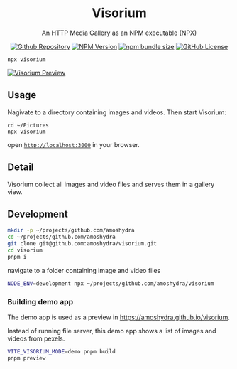 <h1 align="center">Visorium</h1>
<p align="center">An HTTP Media Gallery as an NPM executable (NPX)</p>

<p align="center">
    <a href="https://github.com/amoshydra/visorium"><img src="https://img.shields.io/badge/amoshydra-visorium-black?style=flat&logo=github" alt="Github Repository"><a>
    <a href="https://www.npmjs.com/package/visorium"><img src="https://img.shields.io/npm/v/visorium" alt="NPM Version"><a>
    <a href="https://www.npmjs.com/package/visorium?activeTab=code"><img src="https://img.shields.io/bundlephobia/minzip/visorium" alt="npm bundle size"><a>
    <a href="https://github.com/amoshydra/visorium/blob/main/LICENSE"><img src="https://img.shields.io/github/license/amoshydra/visorium" alt="GitHub License"><a>
</p>

<p align="center"><pre><code>npx visorium</code></pre></p>


[![Visorium Preview](https://github.com/user-attachments/assets/11b2783f-e05a-4487-9bbe-d7dda4b30839)](https://github.com/user-attachments/assets/45a714e3-0ea7-428e-9f14-40e470f3f5c7)


## Usage

Nagivate to a directory containing images and videos. Then start Visorium:

```
cd ~/Pictures
npx visorium
```

open [`http://localhost:3000`](http://localhost:3000) in your browser.

## Detail

Visorium collect all images and video files and serves them in a gallery view.

## Development

```bash
mkdir -p ~/projects/github.com/amoshydra
cd ~/projects/github.com/amoshydra
git clone git@github.com:amoshydra/visorium.git
cd visorium
pnpm i
```

navigate to a folder containing image and video files

```bash
NODE_ENV=development npx ~/projects/github.com/amoshydra/visorium
```

### Building demo app

The demo app is used as a preview in https://amoshydra.github.io/visorium.

Instead of running file server, this demo app shows a list of images and videos from pexels.

```bash
VITE_VISORIUM_MODE=demo pnpm build
pnpm preview
```
